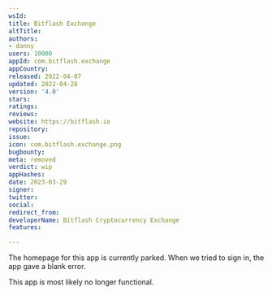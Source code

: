 ```yaml
---
wsId: 
title: Bitflash Exchange
altTitle: 
authors:
- danny
users: 10000
appId: com.bitflash.exchange
appCountry: 
released: 2022-04-07
updated: 2022-04-28
version: '4.0'
stars: 
ratings: 
reviews: 
website: https://bitflash.io
repository: 
issue: 
icon: com.bitflash.exchange.png
bugbounty: 
meta: removed
verdict: wip
appHashes: 
date: 2023-03-29
signer: 
twitter: 
social: 
redirect_from: 
developerName: Bitflash Cryptocurrency Exchange
features: 

---
```


The homepage for this app is currently parked. When we tried to sign in, the app gave a blank error. 

This app is most likely no longer functional.
